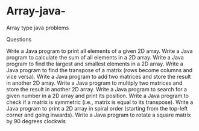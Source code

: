 # Array-java-
Array type java problems

Questions

Write a Java program to print all elements of a given 2D array. 
Write a Java program to calculate the sum of all elements in a 2D array. 
Write a Java program to find the largest and smallest elements in a 2D array. 
Write a Java program to find the transpose of a matrix (rows become columns and vice versa). 
Write a Java program to add two matrices and store the result in another 2D array. 
Write a Java program to multiply two matrices and store the result in another 2D array. 
Write a Java program to search for a given number in a 2D array and print its position. 
Write a Java program to check if a matrix is symmetric (i.e., matrix is equal to its transpose). 
Write a Java program to print a 2D array in spiral order (starting from the top-left corner and going inwards). 
Write a Java program to rotate a square matrix by 90 degrees clockwis
